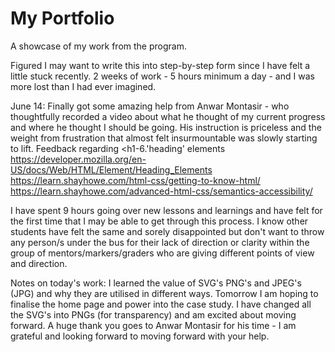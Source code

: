 # My Portfolio

A showcase of my work from the program.

Figured I may want to write this into step-by-step form since I have felt a little stuck recently. 2 weeks of work - 5 hours minimum a day - and I was more lost than I had ever imagined.

June 14: Finally got some amazing help from Anwar Montasir - who thoughtfully recorded a video about what he thought of my current progress and where he thought I should be going. His instruction is priceless and the weight from frustration that almost felt insurmountable was slowly starting to lift.
Feedback regarding <h1-6.'heading' elements
https://developer.mozilla.org/en-US/docs/Web/HTML/Element/Heading_Elements
https://learn.shayhowe.com/html-css/getting-to-know-html/
https://learn.shayhowe.com/advanced-html-css/semantics-accessibility/

I have spent 9 hours going over new lessons and learnings and have felt for the first time that I may be able to get through this process. I know other students have felt the same and sorely disappointed but don't want to throw any person/s under the bus for their lack of direction or clarity within the group of mentors/markers/graders who are giving different points of view and direction.

Notes on today's work: I learned the value of SVG's PNG's and JPEG's (JPG) and why they are utilised in different ways. Tomorrow I am hoping to finalise the home page and power into the case study.
I have changed all the SVG's into PNGs (for transparency) and am excited about moving forward. A huge thank you goes to Anwar Montasir for his time - I am grateful and looking forward to moving forward with your help.
